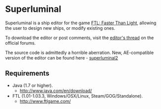 Superluminal
============

Superluminal is a ship editor for the game [FTL: Faster Than Light](http://www.ftlgame.com/), allowing the user to design new ships, or modify existing ones.

To download the editor or post comments, visit the [editor's thread](http://www.ftlgame.com/forum/viewtopic.php?f=12&t=11251) on the official forums.

The source code is admittedly a horrible aberration. New, AE-compatible version of the editor can be found here - [superluminal2](https://github.com/kartoFlane/superluminal2)


Requirements
------------
* Java (1.7 or higher).
    * http://www.java.com/en/download/
* FTL (1.01-1.03.3, Windows/OSX/Linux, Steam/GOG/Standalone).
    * http://www.ftlgame.com/
